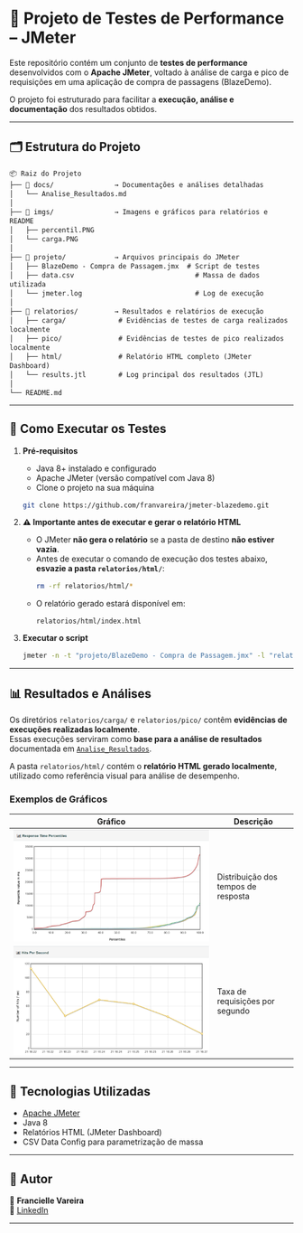 # 🧪 Projeto de Testes de Performance – JMeter

Este repositório contém um conjunto de **testes de performance** desenvolvidos com o **Apache JMeter**, voltado à análise de carga e pico de requisições em uma aplicação de compra de passagens (BlazeDemo).  

O projeto foi estruturado para facilitar a **execução, análise e documentação** dos resultados obtidos.

---

## 🗂️ Estrutura do Projeto

```
📦 Raiz do Projeto
├── 📁 docs/               → Documentações e análises detalhadas
│   └── Analise_Resultados.md
│
├── 📁 imgs/               → Imagens e gráficos para relatórios e README
│   ├── percentil.PNG
│   └── carga.PNG
│
├── 📁 projeto/            → Arquivos principais do JMeter
│   ├── BlazeDemo - Compra de Passagem.jmx  # Script de testes
│   ├── data.csv                              # Massa de dados utilizada
│   └── jmeter.log                            # Log de execução
│
├── 📁 relatorios/         → Resultados e relatórios de execução
│   ├── carga/             # Evidências de testes de carga realizados localmente
│   ├── pico/              # Evidências de testes de pico realizados localmente
│   ├── html/              # Relatório HTML completo (JMeter Dashboard)
│   └── results.jtl        # Log principal dos resultados (JTL)
│
└── README.md
```

---

## 🚀 Como Executar os Testes

1. **Pré-requisitos**
   - Java 8+ instalado e configurado  
   - Apache JMeter (versão compatível com Java 8)  
   - Clone o projeto na sua máquina
    ```bash
   git clone https://github.com/franvareira/jmeter-blazedemo.git
   ```
2. **⚠️ Importante antes de executar e gerar o relatório HTML**
   - O JMeter **não gera o relatório** se a pasta de destino **não estiver vazia**.  
   - Antes de executar o comando de execução dos testes abaixo, **esvazie a pasta `relatorios/html/`**:
     ```bash
     rm -rf relatorios/html/*
     ```
   - O relatório gerado estará disponível em:
     ```
     relatorios/html/index.html
     ```

3. **Executar o script**
   ```bash
   jmeter -n -t "projeto/BlazeDemo - Compra de Passagem.jmx" -l "relatorios/results.jtl" -e -o "relatorios/html"
   ```



---

## 📊 Resultados e Análises

Os diretórios `relatorios/carga/` e `relatorios/pico/` contêm **evidências de execuções realizadas localmente**.  
Essas execuções serviram como **base para a análise de resultados** documentada em [`Analise_Resultados`](/docs/Analise_Reseultados.md).

A pasta `relatorios/html/` contém o **relatório HTML gerado localmente**, utilizado como referência visual para análise de desempenho.

### Exemplos de Gráficos

| Gráfico | Descrição |
|----------|------------|
| ![Percentil](/imgs/percentil.png) | Distribuição dos tempos de resposta |
| ![Throughput](/imgs/carga.png) | Taxa de requisições por segundo |

---

## 🧰 Tecnologias Utilizadas

- [Apache JMeter](https://jmeter.apache.org/)
- Java 8  
- Relatórios HTML (JMeter Dashboard)
- CSV Data Config para parametrização de massa

---

## 🧾 Autor

👤 **Francielle Vareira**   
📧 [LinkedIn](https://www.linkedin.com/in/franciellevareira/)

---
